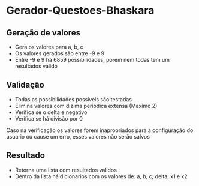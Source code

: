 # Gerador-Questoes-Bhaskara

## Geração de valores

- Gera os valores para a, b, c
- Os valores gerados são entre -9 e 9
- Entre -9 e 9 há 6859 possibilidades, porém nem todas tem um resultados valido

## Validação

- Todas as possibilidades possiveis são testadas
- Elimina valores com dizima periódica extensa (Maximo 2)
- Verifica se o delta e negativo
- Verifica se há divisão por 0

Caso na verificação os valores forem inapropriados para a configuração do usuario ou cause um erro, esses valores não serão salvos

## Resultado

- Retorna uma lista com resultados validos
- Dentro da lista há dicionarios com os valores de: a, b, c, delta, x1 e x2
